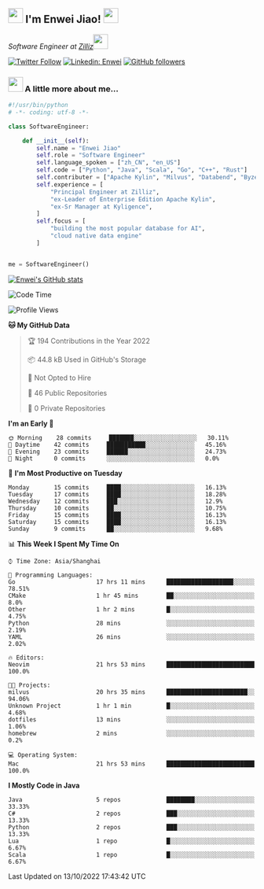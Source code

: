 <h2><img src="https://emojis.slackmojis.com/emojis/images/1531849430/4246/blob-sunglasses.gif?1531849430" width="30"/> I'm  Enwei Jiao! <img src="https://media.giphy.com/media/juBt25nT1KGys/giphy.gif" width=30> </h2>
<!-- <img align='right' src="https://media.giphy.com/media/M9gbBd9nbDrOTu1Mqx/giphy.gif" width="230"> -->
<p><em>Software Engineer at <a href="https://zilliz.com/">Zilliz</a><img src="https://media.giphy.com/media/WUlplcMpOCEmTGBtBW/giphy.gif" width="30"></em></p>

[![Twitter Follow](https://img.shields.io/twitter/follow/misteranmol?label=Follow)](https://twitter.com/intent/follow?screen_name=EnweiJiao)
[![Linkedin: Enwei](https://img.shields.io/badge/-enwei-blue?style=&logo=Linkedin&logoColor=white&link=https://www.linkedin.com/in/enwei-jiao-41192a97)](https://www.linkedin.com/in/enwei-jiao-41192a97/)
[![GitHub followers](https://img.shields.io/github/followers/jiaoew1991?label=Follow&style=social)](https://github.com/jiaoew1991)


### <img src="https://media.giphy.com/media/VgCDAzcKvsR6OM0uWg/giphy.gif" width="30"> A little more about me...  

```python
#!/usr/bin/python
# -*- coding: utf-8 -*-

class SoftwareEngineer:

    def __init__(self):
        self.name = "Enwei Jiao"
        self.role = "Software Engineer"
        self.language_spoken = ["zh_CN", "en_US"]
        self.code = ["Python", "Java", "Scala", "Go", "C++", "Rust"]
        self.contributer = ["Apache Kylin", "Milvus", "Databend", "Byzer-Lang"]
        self.experience = [
            "Principal Engineer at Zilliz",
            "ex-Leader of Enterprise Edition Apache Kylin",
            "ex-Sr Manager at Kyligence",
        ]
        self.focus = [
            "building the most popular database for AI",
            "cloud native data engine"
        ]


me = SoftwareEngineer()
```

[![Enwei's GitHub stats](https://github-readme-stats.vercel.app/api?username=jiaoew1991&count_private=true&show_icons=true)](https://github.com/jiaoew1991/jiaoew1991)

<!-- [![Top Langs](https://github-readme-stats.vercel.app/api/top-langs/?username=jiaoew1991&layout=compact)](https://github.com/jiaoew1991/jiaoew1991) -->

<!--START_SECTION:waka-->
![Code Time](http://img.shields.io/badge/Code%20Time-192%20hrs%206%20mins-blue)

![Profile Views](http://img.shields.io/badge/Profile%20Views-5-blue)

**🐱 My GitHub Data** 

> 🏆 194 Contributions in the Year 2022
 > 
> 📦 44.8 kB Used in GitHub's Storage 
 > 
> 🚫 Not Opted to Hire
 > 
> 📜 46 Public Repositories 
 > 
> 🔑 0 Private Repositories  
 > 
**I'm an Early 🐤** 

```text
🌞 Morning    28 commits     ███████░░░░░░░░░░░░░░░░░░   30.11% 
🌆 Daytime    42 commits     ███████████░░░░░░░░░░░░░░   45.16% 
🌃 Evening    23 commits     ██████░░░░░░░░░░░░░░░░░░░   24.73% 
🌙 Night      0 commits      ░░░░░░░░░░░░░░░░░░░░░░░░░   0.0%

```
📅 **I'm Most Productive on Tuesday** 

```text
Monday       15 commits     ████░░░░░░░░░░░░░░░░░░░░░   16.13% 
Tuesday      17 commits     ████░░░░░░░░░░░░░░░░░░░░░   18.28% 
Wednesday    12 commits     ███░░░░░░░░░░░░░░░░░░░░░░   12.9% 
Thursday     10 commits     ██░░░░░░░░░░░░░░░░░░░░░░░   10.75% 
Friday       15 commits     ████░░░░░░░░░░░░░░░░░░░░░   16.13% 
Saturday     15 commits     ████░░░░░░░░░░░░░░░░░░░░░   16.13% 
Sunday       9 commits      ██░░░░░░░░░░░░░░░░░░░░░░░   9.68%

```


📊 **This Week I Spent My Time On** 

```text
⌚︎ Time Zone: Asia/Shanghai

💬 Programming Languages: 
Go                       17 hrs 11 mins      ███████████████████░░░░░░   78.51% 
CMake                    1 hr 45 mins        ██░░░░░░░░░░░░░░░░░░░░░░░   8.0% 
Other                    1 hr 2 mins         █░░░░░░░░░░░░░░░░░░░░░░░░   4.75% 
Python                   28 mins             ░░░░░░░░░░░░░░░░░░░░░░░░░   2.19% 
YAML                     26 mins             ░░░░░░░░░░░░░░░░░░░░░░░░░   2.02%

🔥 Editors: 
Neovim                   21 hrs 53 mins      █████████████████████████   100.0%

🐱‍💻 Projects: 
milvus                   20 hrs 35 mins      ███████████████████████░░   94.06% 
Unknown Project          1 hr 1 min          █░░░░░░░░░░░░░░░░░░░░░░░░   4.68% 
dotfiles                 13 mins             ░░░░░░░░░░░░░░░░░░░░░░░░░   1.06% 
homebrew                 2 mins              ░░░░░░░░░░░░░░░░░░░░░░░░░   0.2%

💻 Operating System: 
Mac                      21 hrs 53 mins      █████████████████████████   100.0%

```

**I Mostly Code in Java** 

```text
Java                     5 repos             ████████░░░░░░░░░░░░░░░░░   33.33% 
C#                       2 repos             ███░░░░░░░░░░░░░░░░░░░░░░   13.33% 
Python                   2 repos             ███░░░░░░░░░░░░░░░░░░░░░░   13.33% 
Lua                      1 repo              █░░░░░░░░░░░░░░░░░░░░░░░░   6.67% 
Scala                    1 repo              █░░░░░░░░░░░░░░░░░░░░░░░░   6.67%

```



 Last Updated on 13/10/2022 17:43:42 UTC
<!--END_SECTION:waka-->

